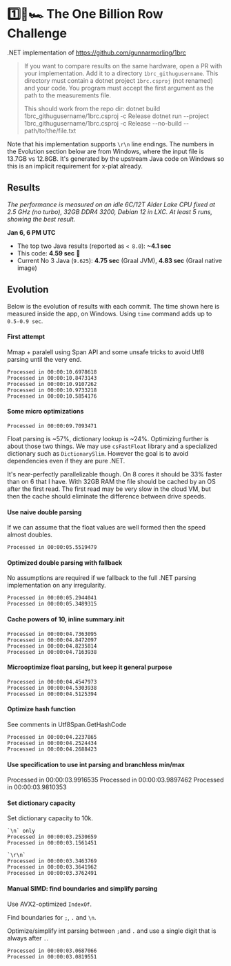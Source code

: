 # 1️⃣🐝🏎️ The One Billion Row Challenge

.NET implementation of https://github.com/gunnarmorling/1brc

> If you want to compare results on the same hardware, open a PR with your implementation. Add it to a directory `1brc_githugusername`. This directory must contain a dotnet project `1brc.csproj` (not renamed) and your code. You program must accept the first argument as the path to the measurements file.
>
> This should work from the repo dir:
> dotnet build 1brc_githugusername/1brc.csproj -c Release
> dotnet run --project 1brc_githugusername/1brc.csproj -c Release --no-build -- path/to/the/file.txt


Note that his implementation supports `\r\n` line endings. The numbers in the Evolution section below are from Windows, where the input file is 13.7GB vs 12.8GB. It's generated by the upstream Java code on Windows so this is an implicit requirement for x-plat already.

## Results

_The performance is measured on an idle 6C/12T Alder Lake CPU fixed at 2.5 GHz (no turbo), 32GB DDR4 3200, Debian 12 in LXC. At least 5 runs, showing the best result._

**Jan 6, 6 PM UTC**
 * The top two Java results (reported as `< 8.0`): **~4.1 sec**
 * This code: **4.59 sec** 🥉
 * Current No 3 Java (`9.625`): **4.75 sec** (Graal JVM), **4.83 sec** (Graal native image)

## Evolution

Below is the evolution of results with each commit. The time shown here is measured inside the app, on Windows. Using `time` command adds up to `0.5-0.9 sec`. 

#### First attempt

Mmap + paralell using Span API and some unsafe tricks to avoid Utf8 parsing until the very end.

```
Processed in 00:00:10.6978618
Processed in 00:00:10.8473143
Processed in 00:00:10.9107262
Processed in 00:00:10.9733218
Processed in 00:00:10.5854176
```

#### Some micro optimizations

```
Processed in 00:00:09.7093471
```

Float parsing is ~57%, dictionary lookup is ~24%. Optimizing further is about those two things. We may use `csFastFloat` library and a specialized dictionary such as `DictionarySlim`. However the goal is to avoid dependencies even if they are pure .NET.

It's near-perfectly parallelizable though. On 8 cores it should be 33% faster than on 6 that I have. With 32GB RAM the file should be cached by an OS after the first read. The first read may be very slow in the cloud VM, but then the cache should eliminate the difference between drive speeds.


#### Use naive double parsing

If we can assume that the float values are well formed then the speed almost doubles.

```
Processed in 00:00:05.5519479
```

#### Optimized double parsing with fallback

No assumptions are required if we fallback to the full .NET parsing implementation on any irregularity.

```
Processed in 00:00:05.2944041
Processed in 00:00:05.3489315
```

#### Cache powers of 10, inline summary.init

```
Processed in 00:00:04.7363095
Processed in 00:00:04.8472097
Processed in 00:00:04.8235814
Processed in 00:00:04.7163938
```

#### Microoptimize float parsing, but keep it general purpose

```
Processed in 00:00:04.4547973
Processed in 00:00:04.5303938
Processed in 00:00:04.5125394
```

#### Optimize hash function

See comments in Utf8Span.GetHashCode

```
Processed in 00:00:04.2237865
Processed in 00:00:04.2524434
Processed in 00:00:04.2688423
```

#### Use specification to use int parsing and branchless min/max

Processed in 00:00:03.9916535
Processed in 00:00:03.9897462
Processed in 00:00:03.9810353


#### Set dictionary capacity

Set dictionary capacity to 10k.

```
`\n` only
Processed in 00:00:03.2530659
Processed in 00:00:03.1561451

`\r\n`
Processed in 00:00:03.3463769
Processed in 00:00:03.3641962
Processed in 00:00:03.3762491
```


#### Manual SIMD: find boundaries and simplify parsing

Use AVX2-optimized `IndexOf`.

Find boundaries for `;`, `.` and `\n`.

Optimize/simplify int parsing between `;`and `.` and use a single digit that is always after `.`.

```
Processed in 00:00:03.0687066
Processed in 00:00:03.0819551
```
